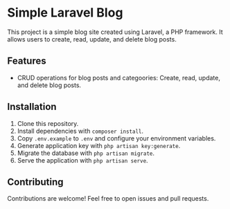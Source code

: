 # Simple Laravel Blog

This project is a simple blog site created using Laravel, a PHP framework. It allows users to create, read, update, and delete blog posts.

## Features
- CRUD operations for blog posts and categoories: Create, read, update, and delete blog posts.

## Installation
1. Clone this repository.
2. Install dependencies with `composer install`.
3. Copy `.env.example` to `.env` and configure your environment variables.
4. Generate application key with `php artisan key:generate`.
5. Migrate the database with `php artisan migrate`.
6. Serve the application with `php artisan serve`.

## Contributing  
Contributions are welcome! Feel free to open issues and pull requests.

